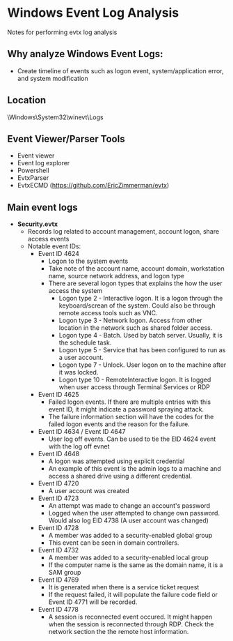 # Windows Event Log Analysis
Notes for performing evtx log analysis

## Why analyze Windows Event Logs:
- Create timeline of events such as logon event, system/application error, and system modification

## Location
\Windows\System32\winevt\Logs

## Event Viewer/Parser Tools
- Event viewer
- Event log explorer
- Powershell
- EvtxParser
- EvtxECMD (https://github.com/EricZimmerman/evtx)

## Main event logs
- **Security.evtx**
  - Records log related to account management, account logon, share access events
  - Notable event IDs:
    - Event ID 4624
      - Logon to the system events
      - Take note of the account name, account domain, workstation name, source network address, and logon type
      - There are several logon types that explains the how the user access the system
        - Logon type 2 - Interactive logon. It is a logon through the keyboard/screan of the system. Could also be through remote access tools such as VNC. 
        - Logon type 3 - Network logon. Access from other location in the network such as shared folder access.
        - Logon type 4 - Batch. Used by batch server. Usually, it is the schedule task. 
        - Logon type 5 - Service that has been configured to run as a user account.
        - Logon type 7 - Unlock. User logon on to the machine after it was locked.
        - Logon type 10 - RemoteInteractive logon. It is logged when user access through Terminal Services or RDP
    - Event ID 4625
      - Failed logon events. If there are multiple entries with this event ID, it might indicate a password spraying attack.
      - The failure information section will have the codes for the failed logon events and the reason for the failure.
    - Event ID 4634 / Event ID 4647
      - User log off events. Can be used to tie the EID 4624 event with the log off evnet 
    - Event ID 4648
      - A logon was attempted using explicit credential
      - An example of this event is the admin logs to a machine and access a shared drive using a different credential.
    - Event ID 4720
      - A user account was created
    - Event ID 4723
      - An attempt was made to change an account's password
      - Logged when the user attempted to change own password. Would also log EID 4738 (A user account was changed)
    - Event ID 4728
      - A member was added to a security-enabled global group
      - This event can be seen in domain controllers.  
    - Event ID 4732
      - A member was added to a security-enabled local group
      - If the computer name is the same as the domain name, it is a SAM group
    - Event ID 4769
      - It is generated when there is a service ticket request
      - If the request failed, it will populate the failure code field or Event ID 4771 will be recorded.
    - Event ID 4778
      - A session is reconnected event occured. It might happen when the session is reconnected through RDP. Check the network section the the remote host information. 
